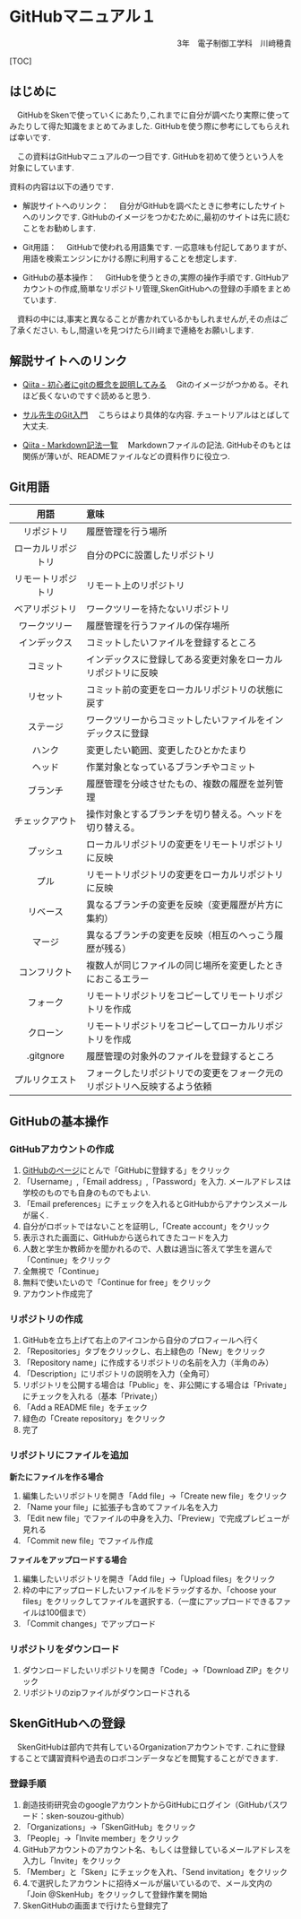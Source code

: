 # GitHubマニュアル１

<div style="text-align: right;">
    3年　電子制御工学科　川﨑穂貴
</div>



[TOC]

## はじめに

　GitHubをSkenで使っていくにあたり,これまでに自分が調べたり実際に使ってみたりして得た知識をまとめてみました. GitHubを使う際に参考にしてもらえれば幸いです. 

　この資料はGitHubマニュアルの一つ目です. GitHubを初めて使うという人を対象にしています.

資料の内容は以下の通りです.

* 解説サイトへのリンク：
  　自分がGitHubを調べたときに参考にしたサイトへのリンクです. GitHubのイメージをつかむために,最初のサイトは先に読むことをお勧めします.

* Git用語：
  　GitHubで使われる用語集です. 一応意味も付記してありますが、用語を検索エンジンにかける際に利用することを想定します.

* GitHubの基本操作：
  　GitHubを使うときの,実際の操作手順です. GItHubアカウントの作成,簡単なリポジトリ管理,SkenGitHubへの登録の手順をまとめています.



　資料の中には,事実と異なることが書かれているかもしれませんが,その点はご了承ください. もし,間違いを見つけたら川﨑まで連絡をお願いします.



## 解説サイトへのリンク

* [Qiita - 初心者にgitの概念を説明してみる](https://qiita.com/t-kubo0325/items/5a2b15cef0aaa92c9713)
  　Gitのイメージがつかめる。それほど長くないのですぐ読めると思う.

* [サル先生のGit入門](https://backlog.com/ja/git-tutorial/intro/01/)
  　こちらはより具体的な内容.  チュートリアルはとばして大丈夫.

* [Qiita - Markdown記法一覧](https://qiita.com/oreo/items/82183bfbaac69971917f)
  　Markdownファイルの記法. GitHubそのもとは関係が薄いが、READMEファイルなどの資料作りに役立つ.



## Git用語

|        用語        | 意味                                                         |
| :----------------: | :----------------------------------------------------------- |
|     リポジトリ     | 履歴管理を行う場所                                           |
| ローカルリポジトリ | 自分のPCに設置したリポジトリ                                 |
| リモートリポジトリ | リモート上のリポジトリ                                       |
|   ベアリポジトリ   | ワークツリーを持たないリポジトリ                             |
|    ワークツリー    | 履歴管理を行うファイルの保存場所                             |
|    インデックス    | コミットしたいファイルを登録するところ                       |
|      コミット      | インデックスに登録してある変更対象をローカルリポジトリに反映 |
|      リセット      | コミット前の変更をローカルリポジトリの状態に戻す             |
|      ステージ      | ワークツリーからコミットしたいファイルをインデックスに登録   |
|       ハンク       | 変更したい範囲、変更したひとかたまり                         |
|       ヘッド       | 作業対象となっているブランチやコミット                       |
|      ブランチ      | 履歴管理を分岐させたもの、複数の履歴を並列管理               |
|   チェックアウト   | 操作対象とするブランチを切り替える。ヘッドを切り替える。     |
|      プッシュ      | ローカルリポジトリの変更をリモートリポジトリに反映           |
|        プル        | リモートリポジトリの変更をローカルリポジトリに反映           |
|      リベース      | 異なるブランチの変更を反映（変更履歴が片方に集約）           |
|       マージ       | 異なるブランチの変更を反映（相互のへっこう履歴が残る）       |
|    コンフリクト    | 複数人が同じファイルの同じ場所を変更したときにおこるエラー   |
|      フォーク      | リモートリポジトリをコピーしてリモートリポジトリを作成       |
|      クローン      | リモートリポジトリをコピーしてローカルリポジトリを作成       |
|     .gitgnore      | 履歴管理の対象外のファイルを登録するところ                   |
|   プルリクエスト   | フォークしたリポジトリでの変更をフォーク元のリポジトリへ反映するよう依頼 |



## GitHubの基本操作

### GitHubアカウントの作成

1. [GitHubのページ](https://github.co.jp/)にとんで「GitHubに登録する」をクリック
2. 「Username」,「Email address」,「Password」を入力. メールアドレスは学校のものでも自身のものでもよい.
3. 「Email preferences」にチェックを入れるとGitHubからアナウンスメールが届く. 
4. 自分がロボットではないことを証明し,「Create account」をクリック
5. 表示された画面に、GitHubから送られてきたコードを入力
6. 人数と学生か教師かを聞かれるので、人数は適当に答えて学生を選んで「Continue」をクリック
7. 全無視で「Continue」
8. 無料で使いたいので「Continue for free」をクリック
9. アカウント作成完了



### リポジトリの作成

1. GitHubを立ち上げて右上のアイコンから自分のプロフィールへ行く
2. 「Repositories」タブをクリックし、右上緑色の「New」をクリック
3. 「Repository name」に作成するリポジトリの名前を入力（半角のみ）
4. 「Description」にリポジトリの説明を入力（全角可）
5. リポジトリを公開する場合は「Public」を、非公開にする場合は「Private」にチェックを入れる（基本「Private」）
6. 「Add a README  file」をチェック
7. 緑色の「Create repository」をクリック
8. 完了



### リポジトリにファイルを追加

**新たにファイルを作る場合**

1. 編集したいリポジトリを開き「Add file」->「Create new file」をクリック
2. 「Name your file」に拡張子も含めてファイル名を入力
3. 「Edit new file」でファイルの中身を入力、「Preview」で完成プレビューが見れる
4. 「Commit new file」でファイル作成

**ファイルをアップロードする場合**

1. 編集したいリポジトリを開き「Add file」->「Upload files」をクリック
2. 枠の中にアップロードしたいファイルをドラッグするか、「choose your files」をクリックしてファイルを選択する.（一度にアップロードできるファイルは100個まで）
3. 「Commit changes」でアップロード



### リポジトリをダウンロード

1. ダウンロードしたいリポジトリを開き「Code」->「Download ZIP」をクリック
2. リポジトリのzipファイルがダウンロードされる



## SkenGitHubへの登録

　SkenGitHubは部内で共有しているOrganizationアカウントです. これに登録することで講習資料や過去のロボコンデータなどを閲覧することができます.

### 登録手順

1. 創造技術研究会のgoogleアカウントからGitHubにログイン（GitHubパスワード：sken-souzou-github）
2. 「Organizations」->「SkenGitHub」をクリック
3. 「People」->「Invite member」をクリック
4. GitHubアカウントのアカウント名、もしくは登録しているメールアドレスを入力し「Invite」をクリック
5. 「Member」と「Sken」にチェックを入れ、「Send invitation」をクリック
6. 4.で選択したアカウントに招待メールが届いているので、メール文内の「Join @SkenHub」をクリックして登録作業を開始
7. SkenGitHubの画面まで行けたら登録完了